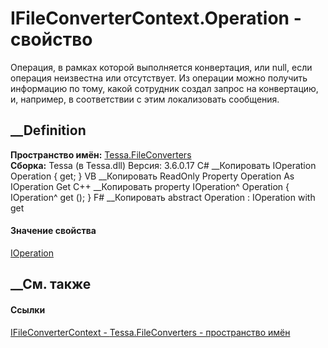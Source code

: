 # IFileConverterContext.Operation - свойство
Операция, в рамках которой выполняется конвертация, или null, если операция
неизвестна или отсутствует. Из операции можно получить информацию по тому,
какой сотрудник создал запрос на конвертацию, и, например, в соответствии с
этим локализовать сообщения.
## __Definition
 **Пространство имён:** [Tessa.FileConverters](N_Tessa_FileConverters.htm)  
 **Сборка:** Tessa (в Tessa.dll) Версия: 3.6.0.17
C# __Копировать
    IOperation Operation { get; }
VB __Копировать
     ReadOnly Property Operation As IOperation
    	Get
C++ __Копировать
    property IOperation^ Operation {
    	IOperation^ get ();
    }
F# __Копировать
     abstract Operation : IOperation with get
#### Значение свойства
[IOperation](T_Tessa_Platform_Operations_IOperation.htm)
##  __См. также
#### Ссылки
[IFileConverterContext - ](T_Tessa_FileConverters_IFileConverterContext.htm)
[Tessa.FileConverters - пространство имён](N_Tessa_FileConverters.htm)
